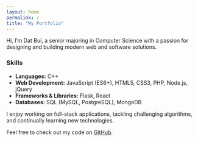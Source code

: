 ```yaml
---
layout: home
permalink: /
title: "My Portfolio"
---
```


Hi, I’m Dat Bui, a senior majoring in Computer Science with a passion for designing and building modern web and software solutions.

### Skills

- **Languages:** C++  
- **Web Development:** JavaScript (ES6+), HTML5, CSS3, PHP, Node.js, jQuery  
- **Frameworks & Libraries:** Flask, React  
- **Databases:** SQL (MySQL, PostgreSQL), MongoDB  

I enjoy working on full-stack applications, tackling challenging algorithms, and continually learning new technologies.  

Feel free to check out my code on [GitHub](https://thanhdatbq.github.io/datbui.github.io/).

